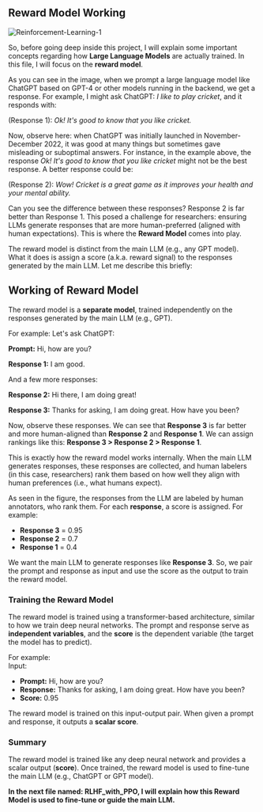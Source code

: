 ## Reward Model Working

![Reinforcement-Learning-1](https://github.com/user-attachments/assets/be55dc2c-02b4-4779-b5e4-7d5e0a00ca45)

So, before going deep inside this project, I will explain some important concepts regarding how **Large Language Models** are actually trained. In this file, I will focus on the **reward model**.

As you can see in the image, when we prompt a large language model like ChatGPT based on GPT-4 or other models running in the backend, we get a response. For example, I might ask ChatGPT: *I like to play cricket*, and it responds with: 

(Response 1): *Ok! It's good to know that you like cricket.*

Now, observe here: when ChatGPT was initially launched in November-December 2022, it was good at many things but sometimes gave misleading or suboptimal answers. For instance, in the example above, the response *Ok! It's good to know that you like cricket* might not be the best response. A better response could be:

(Response 2): *Wow! Cricket is a great game as it improves your health and your mental ability.*

Can you see the difference between these responses? Response 2 is far better than Response 1. This posed a challenge for researchers: ensuring LLMs generate responses that are more human-preferred (aligned with human expectations). This is where the **Reward Model** comes into play. 

The reward model is distinct from the main LLM (e.g., any GPT model). What it does is assign a score (a.k.a. reward signal) to the responses generated by the main LLM. Let me describe this briefly:

## Working of Reward Model

The reward model is a **separate model**, trained independently on the responses generated by the main LLM (e.g., GPT).

For example: 
Let's ask ChatGPT: 

**Prompt:** Hi, how are you?

**Response 1:** I am good.

And a few more responses:

**Response 2:** Hi there, I am doing great!

**Response 3:** Thanks for asking, I am doing great. How have you been?

Now, observe these responses. We can see that **Response 3** is far better and more human-aligned than **Response 2** and **Response 1**. We can assign rankings like this: **Response 3 > Response 2 > Response 1**.

This is exactly how the reward model works internally. When the main LLM generates responses, these responses are collected, and human labelers (in this case, researchers) rank them based on how well they align with human preferences (i.e., what humans expect).

As seen in the figure, the responses from the LLM are labeled by human annotators, who rank them. For each **response**, a score is assigned. For example:

- **Response 3** = 0.95  
- **Response 2** = 0.7  
- **Response 1** = 0.4  

We want the main LLM to generate responses like **Response 3**. So, we pair the prompt and response as input and use the score as the output to train the reward model.

### Training the Reward Model

The reward model is trained using a transformer-based architecture, similar to how we train deep neural networks. The prompt and response serve as **independent variables**, and the **score** is the dependent variable (the target the model has to predict).

For example:  
Input:  
- **Prompt:** Hi, how are you?  
- **Response:** Thanks for asking, I am doing great. How have you been?  
- **Score:** 0.95  

The reward model is trained on this input-output pair. When given a prompt and response, it outputs a **scalar score**.

### Summary

The reward model is trained like any deep neural network and provides a scalar output (**score**). Once trained, the reward model is used to fine-tune the main LLM (e.g., ChatGPT or GPT model). 

**In the next file named: RLHF_with_PPO, I will explain how this Reward Model is used to fine-tune or guide the main LLM.**
